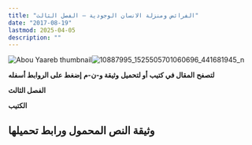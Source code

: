 ```yaml
---
title: "الفرائض ومنزلة الانسان الوجودية – الفصل الثالث"
date: "2017-08-19"
lastmod: 2025-04-05
description: ""
---
```

![Abou Yaareb thumbnail](https://abouyaarebmarzouki.wordpress.com/wp-content/uploads/2015/08/abou-yaareb-thumbnail1.jpg?w=75&h=75)![10887995_1525505701060696_441681945_n](https://abouyaarebmarzouki.wordpress.com/wp-content/uploads/2015/09/10887995_1525505701060696_441681945_n.jpg?w=75&h=75)

**لتصفح** **المقال في كتيب** **أو لتحميل** **وثيقة و-ن-م** **إضغط على الروابط أسفله**

**الفصل الثالث**

**الكتيب**

## وثيقة النص المحمول ورابط تحميلها

###
